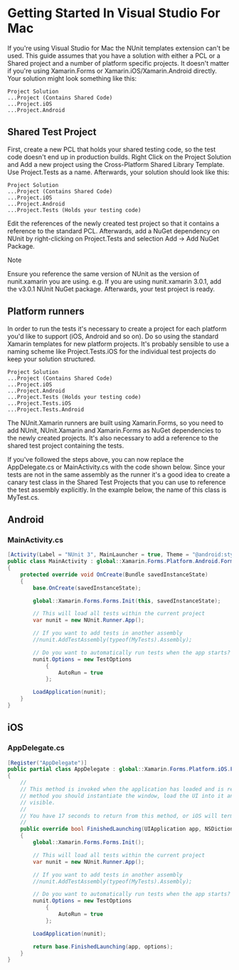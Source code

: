 # Getting Started In Visual Studio For Mac

If you're using Visual Studio for Mac the NUnit templates extension can't be used. This guide assumes that you have a solution with either a PCL or a Shared project and a number of platform specific projects. It doesn't matter if you're using Xamarin.Forms or Xamarin.iOS/Xamarin.Android directly. Your solution might look something like this:

```none
Project Solution
...Project (Contains Shared Code)
...Project.iOS
...Project.Android
```

## Shared Test Project

First, create a new PCL that holds your shared testing code, so the test code doesn't end up in production builds. Right Click on the Project Solution and Add a new project using the Cross-Platform Shared Library Template. Use Project.Tests as a name. Afterwards, your solution should look like this:

```none
Project Solution
...Project (Contains Shared Code)
...Project.iOS
...Project.Android
...Project.Tests (Holds your testing code)
```

Edit the references of the newly created test project so that it contains a reference to the standard PCL. Afterwards, add a NuGet dependency on NUnit by right-clicking on Project.Tests and selection Add -> Add NuGet Package.

> [!NOTE]
> Ensure you reference the same version of NUnit as the version of nunit.xamarin you are using. e.g. If you are using nunit.xamarin 3.0.1, add the v3.0.1 NUnit NuGet package. Afterwards, your test project is ready.

## Platform runners

In order to run the tests it's necessary to create a project for each platform you'd like to support (iOS, Android and so on). Do so using the standard Xamarin templates for new platform projects. It's probably sensible to use a naming scheme like Project.Tests.iOS for the individual test projects do keep your solution structured.

```none
Project Solution
...Project (Contains Shared Code)
...Project.iOS
...Project.Android
...Project.Tests (Holds your testing code)
...Project.Tests.iOS
...Project.Tests.Android
```

The NUnit.Xamarin runners are built using Xamarin.Forms, so you need to add NUnit, NUnit.Xamarin and Xamarin.Forms as NuGet dependencies to the newly created projects. It's also necessary to add a reference to the shared test project containing the tests.

If you've followed the steps above, you can now replace the AppDelegate.cs or MainActivity.cs with the code shown below. Since your tests are not in the same assembly as the runner it's a good idea to create a canary test class in the Shared Test Projects that you can use to reference the test assembly explicitly. In the example below, the name of this class is MyTest.cs.

## Android

### MainActivity.cs

```csharp
[Activity(Label = "NUnit 3", MainLauncher = true, Theme = "@android:style/Theme.Holo.Light", ConfigurationChanges = ConfigChanges.ScreenSize | ConfigChanges.Orientation)]
public class MainActivity : global::Xamarin.Forms.Platform.Android.FormsApplicationActivity
{
    protected override void OnCreate(Bundle savedInstanceState)
    {
        base.OnCreate(savedInstanceState);

        global::Xamarin.Forms.Forms.Init(this, savedInstanceState);

        // This will load all tests within the current project
        var nunit = new NUnit.Runner.App();

        // If you want to add tests in another assembly
        //nunit.AddTestAssembly(typeof(MyTests).Assembly);

        // Do you want to automatically run tests when the app starts?
        nunit.Options = new TestOptions
            {
                AutoRun = true
            };

        LoadApplication(nunit);
    }
}
```

## iOS

### AppDelegate.cs

```csharp
[Register("AppDelegate")]
public partial class AppDelegate : global::Xamarin.Forms.Platform.iOS.FormsApplicationDelegate
{
    //
    // This method is invoked when the application has loaded and is ready to run. In this
    // method you should instantiate the window, load the UI into it and then make the window
    // visible.
    //
    // You have 17 seconds to return from this method, or iOS will terminate your application.
    //
    public override bool FinishedLaunching(UIApplication app, NSDictionary options)
    {
        global::Xamarin.Forms.Forms.Init();

        // This will load all tests within the current project
        var nunit = new NUnit.Runner.App();

        // If you want to add tests in another assembly
        //nunit.AddTestAssembly(typeof(MyTests).Assembly);

        // Do you want to automatically run tests when the app starts?
        nunit.Options = new TestOptions
            {
                AutoRun = true
            };

        LoadApplication(nunit);

        return base.FinishedLaunching(app, options);
    }
}
```
